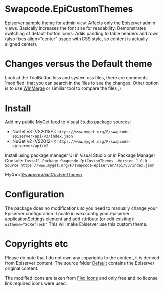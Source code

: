# Swapcode.EpiCustomThemes
Episerver sample theme for admin view. Affects only the Episerver admin views.
Basically increases the font size for readability. Demonstrates switching of default button icons. Adds padding to table headers and rows (also fixes align="center" usage with CSS style, so content is actually aligned center).

# Changes versus the Default theme
Look at the ToolButton.less and system.css files, there are comments 'modified' that you can search in the files to see the changes. Other option is to use [WinMerge](http://winmerge.org/) or similiar tool to compare the files ;)

# Install
Add my public MyGet feed to Visual Studio package sources:
- NuGet v3 (VS2015+): `https://www.myget.org/F/swapcode-episerver/api/v3/index.json`
- NuGet v2 (VS2012+): `https://www.myget.org/F/swapcode-episerver/api/v2`

Install using package manager UI in Visual Studio or in Package Manager Console:
`Install-Package Swapcode.EpiCustomThemes -Version 1.0.0 -Source https://www.myget.org/F/swapcode-episerver/api/v3/index.json`

MyGet: [Swapcode.EpiCustomThemes](https://www.myget.org/feed/swapcode-episerver/package/nuget/Swapcode.EpiCustomThemes)

# Configuration
The package does no modifications so you need to manually change your Episerver configuration.
Locate in web.config your episerver applicationSettings element and add attribute (or edit existing):
`uiTheme="SCRefresh"`
This will make Episerver use this custom theme.

# Copyrights etc
Please do note that I do not own any copyrights to the content, it is derived from Episerver content.
The source folder [Default](https://github.com/alasvant/Swapcode.EpiCustomThemes/tree/master/Default) contains the Episerver original content.

The modified icons are taken from [Find Icons](https://findicons.com/) and only free and no license link required icons were used.
